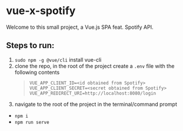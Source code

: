 # vue-x-spotify

Welcome to this small project, a Vue.js SPA feat. Spotify API.

## Steps to run:

1. `sudo npm -g @vue/cli` install vue-cli
1. clone the repo, in the root of the project create a `.env` file with the following contents
   > ```
   > VUE_APP_CLIENT_ID=<id obtained from Spotify>
   > VUE_APP_CLIENT_SECRET=<secret obtained from Spotify>
   > VUE_APP_REDIRECT_URI=http://localhost:8080/login
   > ```
1. navigate to the root of the project in the terminal/command prompt

- `npm i`
- `npm run serve`

